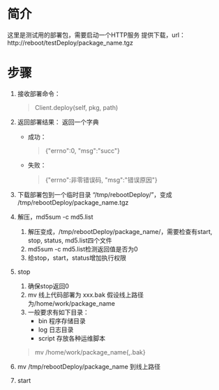 # 简介
这里是测试用的部署包，需要启动一个HTTP服务
提供下载，url： http://reboot/testDeploy/package_name.tgz

# 步骤

1. 接收部署命令：
    > Client.deploy(self, pkg, path)

1. 返回部署结果：
    返回一个字典
    * 成功：

        > {"errno":0, "msg":"succ"}
    * 失败：

        > {"errno":非零错误码, "msg":"错误原因"}


1. 下载部署包到一个临时目录 “/tmp/rebootDeploy/”，变成
/tmp/rebootDeploy/package_name.tgz
    
1. 解压，md5sum -c md5.list
    1. 解压变成，/tmp/rebootDeploy/package_name/，需要检查有start, stop, status, md5.list四个文件
    1. md5sum -c md5.list检测返回值是否为0
    1. 给stop，start，status增加执行权限

1. stop  
    1. 确保stop返回0
    1. mv 线上代码部署为 xxx.bak
        假设线上路径为/home/work/package_name
    1. 一般要求有如下目录：
        * bin 程序存储目录
        * log 日志目录
        * script 存放各种运维脚本

    > mv /home/work/package_name{,.bak}

1. mv /tmp/rebootDeploy/package_name 到线上路径

1. start
